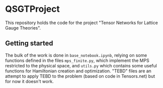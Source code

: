 # QSGTProject
This repository  holds the code for the project "Tensor Networks for Lattice Gauge Theories".
## Getting started
The bulk of the work is done in `base_notebook.ipynb`, relying on some functions defined in the files `mps_finite.py`, which implement the MPS restricted to the physical space, and `utils.py` which contains some useful functions for Hamiltonian creation and optimization.
"TEBD" files are an attempt to apply TEBD to the problem (based on code in Tensors.net) but for now it doesn't work.
